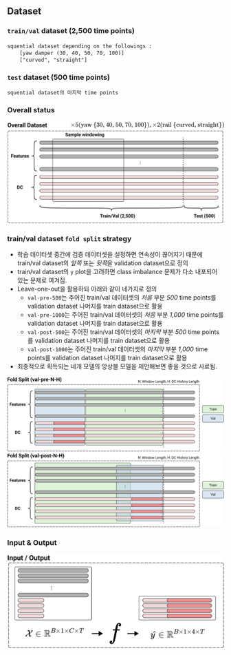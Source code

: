 ## Dataset 

### `train/val` dataset (2,500 time points)
    squential dataset depending on the followings :
        [yaw damper (30, 40, 50, 70, 100)]
        ["curved", "straight"]
### `test` dataset (500 time points)
    squential dataset의 마지막 time points

### Overall status
<img src="dataset.png">

### train/val dataset `fold split` strategy
- 학습 데이터셋 중간에 검증 데이터셋을 설정하면 연속성이 끊어지기 때문에 train/val dataset의 *앞쪽* 또는 *뒷쪽*을 validation dataset으로 정의
- train/val dataset의 `y` plot을 고려하면 class imbalance 문제가 다소 내포되어 있는 문제로 여겨짐.
- Leave-one-out을 활용하되 아래와 같이 네가지로 정의
    - `val-pre-500`는 주어진 train/val 데이터셋의 *처음* 부분 *500* time points를 validation dataset 나머지를 train dataset으로 활용
    - `val-pre-1000`는 주어진 train/val 데이터셋의 *처음* 부분 *1,000* time points를 validation dataset 나머지를 train dataset으로 활용
    - `val-post-500`는 주어진 train/val 데이터셋의 *마지막* 부분 *500* time points를 validation dataset 나머지를 train dataset으로 활용
    - `val-post-1000`는 주어진 train/val 데이터셋의 *마지막* 부분 *1,000* time points를 validation dataset 나머지를 train dataset으로 활용
- 최종적으로 획득되는 네개 모델의 앙상블 모델을 제안해보면 좋을 것으로 사료됨.

<img src="fold_pre.png">
<img src="fold_post.png">

### Input & Output

<img src="input_output.png">